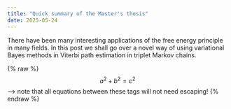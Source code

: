 ```yaml
---
title: "Quick summary of the Master's thesis"
date: 2025-05-24
---
```


There have been many interesting applications of the free energy principle in many fields. In this post we shall go over a novel way of using variational Bayes methods in Viterbi path estimation in triplet Markov chains.

{% raw %}
  $$a^2 + b^2 = c^2$$ --> note that all equations between these tags will not need escaping! 
 {% endraw %}
